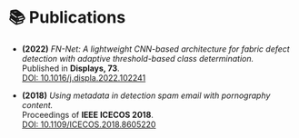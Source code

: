 # 📚 Publications

- **(2022)** *FN-Net: A lightweight CNN-based architecture for fabric defect detection with adaptive threshold-based class determination.*  
  Published in **Displays, 73**.  
  [DOI: 10.1016/j.displa.2022.102241](https://doi.org/10.1016/j.displa.2022.102241)  

- **(2018)** *Using metadata in detection spam email with pornography content.*  
  Proceedings of **IEEE ICECOS 2018**.  
  [DOI: 10.1109/ICECOS.2018.8605220](https://doi.org/10.1109/ICECOS.2018.8605220)  
